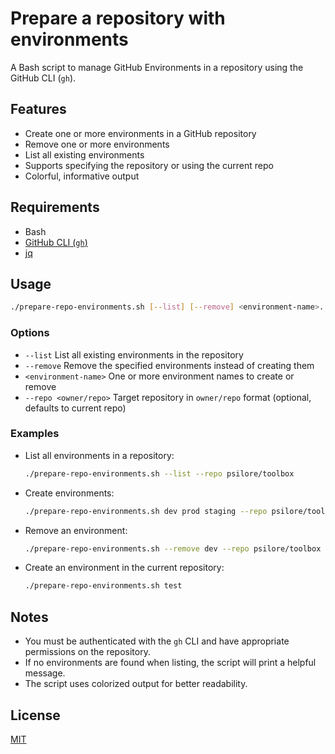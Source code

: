 # Prepare a repository with environments

A Bash script to manage GitHub Environments in a repository using the GitHub CLI (`gh`).

## Features

- Create one or more environments in a GitHub repository
- Remove one or more environments
- List all existing environments
- Supports specifying the repository or using the current repo
- Colorful, informative output

## Requirements

- Bash
- [GitHub CLI (`gh`)](https://cli.github.com/)
- [jq](https://stedolan.github.io/jq/)

## Usage

```sh
./prepare-repo-environments.sh [--list] [--remove] <environment-name>... [--repo <owner/repo>]
```

### Options

- `--list`                List all existing environments in the repository
- `--remove`              Remove the specified environments instead of creating them
- `<environment-name>`    One or more environment names to create or remove
- `--repo <owner/repo>`   Target repository in `owner/repo` format (optional, defaults to current repo)

### Examples

- List all environments in a repository:

  ```sh
  ./prepare-repo-environments.sh --list --repo psilore/toolbox
  ```

- Create environments:

  ```sh
  ./prepare-repo-environments.sh dev prod staging --repo psilore/toolbox
  ```

- Remove an environment:

  ```sh
  ./prepare-repo-environments.sh --remove dev --repo psilore/toolbox
  ```

- Create an environment in the current repository:

  ```sh
  ./prepare-repo-environments.sh test
  ```

## Notes

- You must be authenticated with the `gh` CLI and have appropriate permissions on the repository.
- If no environments are found when listing, the script will print a helpful message.
- The script uses colorized output for better readability.

## License

[MIT](../../LICENSE)
